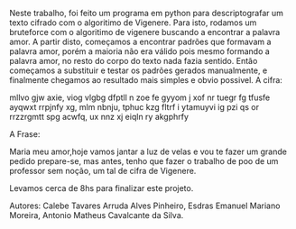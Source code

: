 Neste trabalho, foi feito um programa em python para descriptografar um texto cifrado com o algoritimo de 
Vigenere. Para isto, rodamos um bruteforce com o algoritimo de vigenere buscando a encontrar a palavra 
amor. A partir disto, começamos a encontrar padrões que formavam a palavra amor, porém a maioria não era
válido pois mesmo formando a palavra amor, no resto do corpo do texto nada fazia sentido. Então começamos
a substituir e testar os padrões gerados manualmente, e finalmente chegamos ao resultado mais simples e 
obvio possivel.
A cifra:

mllvo gjw axie, viog vlgbg dfptll n zoe fe gyyom j xof nr tuegr fg tfusfe ayqwxt rrpjnfy xg, mlm nbnju,
tphuc kzg fltrf i ytamuyvi ig pzi qs or rrzzrgmtt spg acwfq, ux nnz xj eiqln ry akgphrfy

A Frase:

Maria meu amor,hoje vamos jantar a luz de velas e vou te fazer um grande pedido prepare-se, mas antes,
tenho que fazer o trabalho de poo de um professor sem noção, um tal de cifra de Vigenere.

Levamos cerca de 8hs para finalizar este projeto.

Autores: Calebe Tavares Arruda Alves Pinheiro,
	 Esdras Emanuel Mariano Moreira,
	 Antonio Matheus Cavalcante da Silva.
